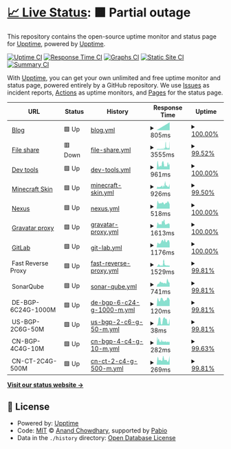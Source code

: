 # [📈 Live Status](https://demo.upptime.js.org): <!--live status--> **🟧 Partial outage**

This repository contains the open-source uptime monitor and status page for [Upptime](https://upptime.js.org), powered by [Upptime](https://github.com/upptime/upptime).

[![Uptime CI](https://github.com/shawngao-org/status/workflows/Uptime%20CI/badge.svg)](https://github.com/shawngao-org/status/actions?query=workflow%3A%22Uptime+CI%22)
[![Response Time CI](https://github.com/shawngao-org/status/workflows/Response%20Time%20CI/badge.svg)](https://github.com/shawngao-org/status/actions?query=workflow%3A%22Response+Time+CI%22)
[![Graphs CI](https://github.com/shawngao-org/status/workflows/Graphs%20CI/badge.svg)](https://github.com/shawngao-org/status/actions?query=workflow%3A%22Graphs+CI%22)
[![Static Site CI](https://github.com/shawngao-org/status/workflows/Static%20Site%20CI/badge.svg)](https://github.com/shawngao-org/status/actions?query=workflow%3A%22Static+Site+CI%22)
[![Summary CI](https://github.com/shawngao-org/status/workflows/Summary%20CI/badge.svg)](https://github.com/shawngao-org/status/actions?query=workflow%3A%22Summary+CI%22)

With [Upptime](https://upptime.js.org), you can get your own unlimited and free uptime monitor and status page, powered entirely by a GitHub repository. We use [Issues](https://github.com/upptime/upptime/issues) as incident reports, [Actions](https://github.com/shawngao-org/status/actions) as uptime monitors, and [Pages](https://demo.upptime.js.org) for the status page.

<!--start: status pages-->
<!-- This summary is generated by Upptime (https://github.com/upptime/upptime) -->
<!-- Do not edit this manually, your changes will be overwritten -->
<!-- prettier-ignore -->
| URL | Status | History | Response Time | Uptime |
| --- | ------ | ------- | ------------- | ------ |
| <img alt="" src="https://icons.duckduckgo.com/ip3/www.sgtu.org.ico" height="13"> [Blog](https://www.sgtu.org/) | 🟩 Up | [blog.yml](https://github.com/shawngao-org/status/commits/HEAD/history/blog.yml) | <details><summary><img alt="Response time graph" src="./graphs/blog/response-time-week.png" height="20"> 805ms</summary><br><a href="https://s.sgtu.org/history/blog"><img alt="Response time 805" src="https://img.shields.io/endpoint?url=https%3A%2F%2Fraw.githubusercontent.com%2Fshawngao-org%2Fstatus%2FHEAD%2Fapi%2Fblog%2Fresponse-time.json"></a><br><a href="https://s.sgtu.org/history/blog"><img alt="24-hour response time 805" src="https://img.shields.io/endpoint?url=https%3A%2F%2Fraw.githubusercontent.com%2Fshawngao-org%2Fstatus%2FHEAD%2Fapi%2Fblog%2Fresponse-time-day.json"></a><br><a href="https://s.sgtu.org/history/blog"><img alt="7-day response time 805" src="https://img.shields.io/endpoint?url=https%3A%2F%2Fraw.githubusercontent.com%2Fshawngao-org%2Fstatus%2FHEAD%2Fapi%2Fblog%2Fresponse-time-week.json"></a><br><a href="https://s.sgtu.org/history/blog"><img alt="30-day response time 805" src="https://img.shields.io/endpoint?url=https%3A%2F%2Fraw.githubusercontent.com%2Fshawngao-org%2Fstatus%2FHEAD%2Fapi%2Fblog%2Fresponse-time-month.json"></a><br><a href="https://s.sgtu.org/history/blog"><img alt="1-year response time 805" src="https://img.shields.io/endpoint?url=https%3A%2F%2Fraw.githubusercontent.com%2Fshawngao-org%2Fstatus%2FHEAD%2Fapi%2Fblog%2Fresponse-time-year.json"></a></details> | <details><summary><a href="https://s.sgtu.org/history/blog">100.00%</a></summary><a href="https://s.sgtu.org/history/blog"><img alt="All-time uptime 100.00%" src="https://img.shields.io/endpoint?url=https%3A%2F%2Fraw.githubusercontent.com%2Fshawngao-org%2Fstatus%2FHEAD%2Fapi%2Fblog%2Fuptime.json"></a><br><a href="https://s.sgtu.org/history/blog"><img alt="24-hour uptime 100.00%" src="https://img.shields.io/endpoint?url=https%3A%2F%2Fraw.githubusercontent.com%2Fshawngao-org%2Fstatus%2FHEAD%2Fapi%2Fblog%2Fuptime-day.json"></a><br><a href="https://s.sgtu.org/history/blog"><img alt="7-day uptime 100.00%" src="https://img.shields.io/endpoint?url=https%3A%2F%2Fraw.githubusercontent.com%2Fshawngao-org%2Fstatus%2FHEAD%2Fapi%2Fblog%2Fuptime-week.json"></a><br><a href="https://s.sgtu.org/history/blog"><img alt="30-day uptime 100.00%" src="https://img.shields.io/endpoint?url=https%3A%2F%2Fraw.githubusercontent.com%2Fshawngao-org%2Fstatus%2FHEAD%2Fapi%2Fblog%2Fuptime-month.json"></a><br><a href="https://s.sgtu.org/history/blog"><img alt="1-year uptime 100.00%" src="https://img.shields.io/endpoint?url=https%3A%2F%2Fraw.githubusercontent.com%2Fshawngao-org%2Fstatus%2FHEAD%2Fapi%2Fblog%2Fuptime-year.json"></a></details>
| <img alt="" src="https://camo.githubusercontent.com/d75049b8985af3c0488db284c20eed129eaa526ef4d35657437c55fccfd53005/68747470733a2f2f616c6973742e6e6e2e63692f6c6f676f2e737667" height="13"> [File share](https://file.sgtu.org/) | 🟥 Down | [file-share.yml](https://github.com/shawngao-org/status/commits/HEAD/history/file-share.yml) | <details><summary><img alt="Response time graph" src="./graphs/file-share/response-time-week.png" height="20"> 3555ms</summary><br><a href="https://s.sgtu.org/history/file-share"><img alt="Response time 3555" src="https://img.shields.io/endpoint?url=https%3A%2F%2Fraw.githubusercontent.com%2Fshawngao-org%2Fstatus%2FHEAD%2Fapi%2Ffile-share%2Fresponse-time.json"></a><br><a href="https://s.sgtu.org/history/file-share"><img alt="24-hour response time 5843" src="https://img.shields.io/endpoint?url=https%3A%2F%2Fraw.githubusercontent.com%2Fshawngao-org%2Fstatus%2FHEAD%2Fapi%2Ffile-share%2Fresponse-time-day.json"></a><br><a href="https://s.sgtu.org/history/file-share"><img alt="7-day response time 3555" src="https://img.shields.io/endpoint?url=https%3A%2F%2Fraw.githubusercontent.com%2Fshawngao-org%2Fstatus%2FHEAD%2Fapi%2Ffile-share%2Fresponse-time-week.json"></a><br><a href="https://s.sgtu.org/history/file-share"><img alt="30-day response time 3555" src="https://img.shields.io/endpoint?url=https%3A%2F%2Fraw.githubusercontent.com%2Fshawngao-org%2Fstatus%2FHEAD%2Fapi%2Ffile-share%2Fresponse-time-month.json"></a><br><a href="https://s.sgtu.org/history/file-share"><img alt="1-year response time 3555" src="https://img.shields.io/endpoint?url=https%3A%2F%2Fraw.githubusercontent.com%2Fshawngao-org%2Fstatus%2FHEAD%2Fapi%2Ffile-share%2Fresponse-time-year.json"></a></details> | <details><summary><a href="https://s.sgtu.org/history/file-share">99.52%</a></summary><a href="https://s.sgtu.org/history/file-share"><img alt="All-time uptime 99.52%" src="https://img.shields.io/endpoint?url=https%3A%2F%2Fraw.githubusercontent.com%2Fshawngao-org%2Fstatus%2FHEAD%2Fapi%2Ffile-share%2Fuptime.json"></a><br><a href="https://s.sgtu.org/history/file-share"><img alt="24-hour uptime 98.28%" src="https://img.shields.io/endpoint?url=https%3A%2F%2Fraw.githubusercontent.com%2Fshawngao-org%2Fstatus%2FHEAD%2Fapi%2Ffile-share%2Fuptime-day.json"></a><br><a href="https://s.sgtu.org/history/file-share"><img alt="7-day uptime 99.52%" src="https://img.shields.io/endpoint?url=https%3A%2F%2Fraw.githubusercontent.com%2Fshawngao-org%2Fstatus%2FHEAD%2Fapi%2Ffile-share%2Fuptime-week.json"></a><br><a href="https://s.sgtu.org/history/file-share"><img alt="30-day uptime 99.52%" src="https://img.shields.io/endpoint?url=https%3A%2F%2Fraw.githubusercontent.com%2Fshawngao-org%2Fstatus%2FHEAD%2Fapi%2Ffile-share%2Fuptime-month.json"></a><br><a href="https://s.sgtu.org/history/file-share"><img alt="1-year uptime 99.52%" src="https://img.shields.io/endpoint?url=https%3A%2F%2Fraw.githubusercontent.com%2Fshawngao-org%2Fstatus%2FHEAD%2Fapi%2Ffile-share%2Fuptime-year.json"></a></details>
| <img alt="" src="https://icons.duckduckgo.com/ip3/tool.sgtu.org.ico" height="13"> [Dev tools](https://tool.sgtu.org/) | 🟩 Up | [dev-tools.yml](https://github.com/shawngao-org/status/commits/HEAD/history/dev-tools.yml) | <details><summary><img alt="Response time graph" src="./graphs/dev-tools/response-time-week.png" height="20"> 961ms</summary><br><a href="https://s.sgtu.org/history/dev-tools"><img alt="Response time 961" src="https://img.shields.io/endpoint?url=https%3A%2F%2Fraw.githubusercontent.com%2Fshawngao-org%2Fstatus%2FHEAD%2Fapi%2Fdev-tools%2Fresponse-time.json"></a><br><a href="https://s.sgtu.org/history/dev-tools"><img alt="24-hour response time 1022" src="https://img.shields.io/endpoint?url=https%3A%2F%2Fraw.githubusercontent.com%2Fshawngao-org%2Fstatus%2FHEAD%2Fapi%2Fdev-tools%2Fresponse-time-day.json"></a><br><a href="https://s.sgtu.org/history/dev-tools"><img alt="7-day response time 961" src="https://img.shields.io/endpoint?url=https%3A%2F%2Fraw.githubusercontent.com%2Fshawngao-org%2Fstatus%2FHEAD%2Fapi%2Fdev-tools%2Fresponse-time-week.json"></a><br><a href="https://s.sgtu.org/history/dev-tools"><img alt="30-day response time 961" src="https://img.shields.io/endpoint?url=https%3A%2F%2Fraw.githubusercontent.com%2Fshawngao-org%2Fstatus%2FHEAD%2Fapi%2Fdev-tools%2Fresponse-time-month.json"></a><br><a href="https://s.sgtu.org/history/dev-tools"><img alt="1-year response time 961" src="https://img.shields.io/endpoint?url=https%3A%2F%2Fraw.githubusercontent.com%2Fshawngao-org%2Fstatus%2FHEAD%2Fapi%2Fdev-tools%2Fresponse-time-year.json"></a></details> | <details><summary><a href="https://s.sgtu.org/history/dev-tools">100.00%</a></summary><a href="https://s.sgtu.org/history/dev-tools"><img alt="All-time uptime 100.00%" src="https://img.shields.io/endpoint?url=https%3A%2F%2Fraw.githubusercontent.com%2Fshawngao-org%2Fstatus%2FHEAD%2Fapi%2Fdev-tools%2Fuptime.json"></a><br><a href="https://s.sgtu.org/history/dev-tools"><img alt="24-hour uptime 100.00%" src="https://img.shields.io/endpoint?url=https%3A%2F%2Fraw.githubusercontent.com%2Fshawngao-org%2Fstatus%2FHEAD%2Fapi%2Fdev-tools%2Fuptime-day.json"></a><br><a href="https://s.sgtu.org/history/dev-tools"><img alt="7-day uptime 100.00%" src="https://img.shields.io/endpoint?url=https%3A%2F%2Fraw.githubusercontent.com%2Fshawngao-org%2Fstatus%2FHEAD%2Fapi%2Fdev-tools%2Fuptime-week.json"></a><br><a href="https://s.sgtu.org/history/dev-tools"><img alt="30-day uptime 100.00%" src="https://img.shields.io/endpoint?url=https%3A%2F%2Fraw.githubusercontent.com%2Fshawngao-org%2Fstatus%2FHEAD%2Fapi%2Fdev-tools%2Fuptime-month.json"></a><br><a href="https://s.sgtu.org/history/dev-tools"><img alt="1-year uptime 100.00%" src="https://img.shields.io/endpoint?url=https%3A%2F%2Fraw.githubusercontent.com%2Fshawngao-org%2Fstatus%2FHEAD%2Fapi%2Fdev-tools%2Fuptime-year.json"></a></details>
| <img alt="" src="https://icons.duckduckgo.com/ip3/skin.sgtu.ltd.ico" height="13"> [Minecraft Skin](https://skin.sgtu.ltd/) | 🟩 Up | [minecraft-skin.yml](https://github.com/shawngao-org/status/commits/HEAD/history/minecraft-skin.yml) | <details><summary><img alt="Response time graph" src="./graphs/minecraft-skin/response-time-week.png" height="20"> 926ms</summary><br><a href="https://s.sgtu.org/history/minecraft-skin"><img alt="Response time 926" src="https://img.shields.io/endpoint?url=https%3A%2F%2Fraw.githubusercontent.com%2Fshawngao-org%2Fstatus%2FHEAD%2Fapi%2Fminecraft-skin%2Fresponse-time.json"></a><br><a href="https://s.sgtu.org/history/minecraft-skin"><img alt="24-hour response time 1234" src="https://img.shields.io/endpoint?url=https%3A%2F%2Fraw.githubusercontent.com%2Fshawngao-org%2Fstatus%2FHEAD%2Fapi%2Fminecraft-skin%2Fresponse-time-day.json"></a><br><a href="https://s.sgtu.org/history/minecraft-skin"><img alt="7-day response time 926" src="https://img.shields.io/endpoint?url=https%3A%2F%2Fraw.githubusercontent.com%2Fshawngao-org%2Fstatus%2FHEAD%2Fapi%2Fminecraft-skin%2Fresponse-time-week.json"></a><br><a href="https://s.sgtu.org/history/minecraft-skin"><img alt="30-day response time 926" src="https://img.shields.io/endpoint?url=https%3A%2F%2Fraw.githubusercontent.com%2Fshawngao-org%2Fstatus%2FHEAD%2Fapi%2Fminecraft-skin%2Fresponse-time-month.json"></a><br><a href="https://s.sgtu.org/history/minecraft-skin"><img alt="1-year response time 926" src="https://img.shields.io/endpoint?url=https%3A%2F%2Fraw.githubusercontent.com%2Fshawngao-org%2Fstatus%2FHEAD%2Fapi%2Fminecraft-skin%2Fresponse-time-year.json"></a></details> | <details><summary><a href="https://s.sgtu.org/history/minecraft-skin">99.50%</a></summary><a href="https://s.sgtu.org/history/minecraft-skin"><img alt="All-time uptime 99.50%" src="https://img.shields.io/endpoint?url=https%3A%2F%2Fraw.githubusercontent.com%2Fshawngao-org%2Fstatus%2FHEAD%2Fapi%2Fminecraft-skin%2Fuptime.json"></a><br><a href="https://s.sgtu.org/history/minecraft-skin"><img alt="24-hour uptime 100.00%" src="https://img.shields.io/endpoint?url=https%3A%2F%2Fraw.githubusercontent.com%2Fshawngao-org%2Fstatus%2FHEAD%2Fapi%2Fminecraft-skin%2Fuptime-day.json"></a><br><a href="https://s.sgtu.org/history/minecraft-skin"><img alt="7-day uptime 99.50%" src="https://img.shields.io/endpoint?url=https%3A%2F%2Fraw.githubusercontent.com%2Fshawngao-org%2Fstatus%2FHEAD%2Fapi%2Fminecraft-skin%2Fuptime-week.json"></a><br><a href="https://s.sgtu.org/history/minecraft-skin"><img alt="30-day uptime 99.50%" src="https://img.shields.io/endpoint?url=https%3A%2F%2Fraw.githubusercontent.com%2Fshawngao-org%2Fstatus%2FHEAD%2Fapi%2Fminecraft-skin%2Fuptime-month.json"></a><br><a href="https://s.sgtu.org/history/minecraft-skin"><img alt="1-year uptime 99.50%" src="https://img.shields.io/endpoint?url=https%3A%2F%2Fraw.githubusercontent.com%2Fshawngao-org%2Fstatus%2FHEAD%2Fapi%2Fminecraft-skin%2Fuptime-year.json"></a></details>
| <img alt="" src="https://camo.githubusercontent.com/38c49ca1457f39d8cac336bb5be09d59db882feb8dd7ed6f185af598984941f8/68747470733a2f2f6e657875732e736774752e6f72672f7374617469632f726170747572652f7265736f75726365732f69636f6e732f7833322f736f6e61747970652e706e67" height="13"> [Nexus](https://nexus.sgtu.org/) | 🟩 Up | [nexus.yml](https://github.com/shawngao-org/status/commits/HEAD/history/nexus.yml) | <details><summary><img alt="Response time graph" src="./graphs/nexus/response-time-week.png" height="20"> 518ms</summary><br><a href="https://s.sgtu.org/history/nexus"><img alt="Response time 518" src="https://img.shields.io/endpoint?url=https%3A%2F%2Fraw.githubusercontent.com%2Fshawngao-org%2Fstatus%2FHEAD%2Fapi%2Fnexus%2Fresponse-time.json"></a><br><a href="https://s.sgtu.org/history/nexus"><img alt="24-hour response time 474" src="https://img.shields.io/endpoint?url=https%3A%2F%2Fraw.githubusercontent.com%2Fshawngao-org%2Fstatus%2FHEAD%2Fapi%2Fnexus%2Fresponse-time-day.json"></a><br><a href="https://s.sgtu.org/history/nexus"><img alt="7-day response time 518" src="https://img.shields.io/endpoint?url=https%3A%2F%2Fraw.githubusercontent.com%2Fshawngao-org%2Fstatus%2FHEAD%2Fapi%2Fnexus%2Fresponse-time-week.json"></a><br><a href="https://s.sgtu.org/history/nexus"><img alt="30-day response time 518" src="https://img.shields.io/endpoint?url=https%3A%2F%2Fraw.githubusercontent.com%2Fshawngao-org%2Fstatus%2FHEAD%2Fapi%2Fnexus%2Fresponse-time-month.json"></a><br><a href="https://s.sgtu.org/history/nexus"><img alt="1-year response time 518" src="https://img.shields.io/endpoint?url=https%3A%2F%2Fraw.githubusercontent.com%2Fshawngao-org%2Fstatus%2FHEAD%2Fapi%2Fnexus%2Fresponse-time-year.json"></a></details> | <details><summary><a href="https://s.sgtu.org/history/nexus">100.00%</a></summary><a href="https://s.sgtu.org/history/nexus"><img alt="All-time uptime 100.00%" src="https://img.shields.io/endpoint?url=https%3A%2F%2Fraw.githubusercontent.com%2Fshawngao-org%2Fstatus%2FHEAD%2Fapi%2Fnexus%2Fuptime.json"></a><br><a href="https://s.sgtu.org/history/nexus"><img alt="24-hour uptime 100.00%" src="https://img.shields.io/endpoint?url=https%3A%2F%2Fraw.githubusercontent.com%2Fshawngao-org%2Fstatus%2FHEAD%2Fapi%2Fnexus%2Fuptime-day.json"></a><br><a href="https://s.sgtu.org/history/nexus"><img alt="7-day uptime 100.00%" src="https://img.shields.io/endpoint?url=https%3A%2F%2Fraw.githubusercontent.com%2Fshawngao-org%2Fstatus%2FHEAD%2Fapi%2Fnexus%2Fuptime-week.json"></a><br><a href="https://s.sgtu.org/history/nexus"><img alt="30-day uptime 100.00%" src="https://img.shields.io/endpoint?url=https%3A%2F%2Fraw.githubusercontent.com%2Fshawngao-org%2Fstatus%2FHEAD%2Fapi%2Fnexus%2Fuptime-month.json"></a><br><a href="https://s.sgtu.org/history/nexus"><img alt="1-year uptime 100.00%" src="https://img.shields.io/endpoint?url=https%3A%2F%2Fraw.githubusercontent.com%2Fshawngao-org%2Fstatus%2FHEAD%2Fapi%2Fnexus%2Fuptime-year.json"></a></details>
| <img alt="" src="https://icons.duckduckgo.com/ip3/gravatar.shawngao.org.ico" height="13"> [Gravatar proxy](https://gravatar.shawngao.org/) | 🟩 Up | [gravatar-proxy.yml](https://github.com/shawngao-org/status/commits/HEAD/history/gravatar-proxy.yml) | <details><summary><img alt="Response time graph" src="./graphs/gravatar-proxy/response-time-week.png" height="20"> 1613ms</summary><br><a href="https://s.sgtu.org/history/gravatar-proxy"><img alt="Response time 1613" src="https://img.shields.io/endpoint?url=https%3A%2F%2Fraw.githubusercontent.com%2Fshawngao-org%2Fstatus%2FHEAD%2Fapi%2Fgravatar-proxy%2Fresponse-time.json"></a><br><a href="https://s.sgtu.org/history/gravatar-proxy"><img alt="24-hour response time 1386" src="https://img.shields.io/endpoint?url=https%3A%2F%2Fraw.githubusercontent.com%2Fshawngao-org%2Fstatus%2FHEAD%2Fapi%2Fgravatar-proxy%2Fresponse-time-day.json"></a><br><a href="https://s.sgtu.org/history/gravatar-proxy"><img alt="7-day response time 1613" src="https://img.shields.io/endpoint?url=https%3A%2F%2Fraw.githubusercontent.com%2Fshawngao-org%2Fstatus%2FHEAD%2Fapi%2Fgravatar-proxy%2Fresponse-time-week.json"></a><br><a href="https://s.sgtu.org/history/gravatar-proxy"><img alt="30-day response time 1613" src="https://img.shields.io/endpoint?url=https%3A%2F%2Fraw.githubusercontent.com%2Fshawngao-org%2Fstatus%2FHEAD%2Fapi%2Fgravatar-proxy%2Fresponse-time-month.json"></a><br><a href="https://s.sgtu.org/history/gravatar-proxy"><img alt="1-year response time 1613" src="https://img.shields.io/endpoint?url=https%3A%2F%2Fraw.githubusercontent.com%2Fshawngao-org%2Fstatus%2FHEAD%2Fapi%2Fgravatar-proxy%2Fresponse-time-year.json"></a></details> | <details><summary><a href="https://s.sgtu.org/history/gravatar-proxy">100.00%</a></summary><a href="https://s.sgtu.org/history/gravatar-proxy"><img alt="All-time uptime 100.00%" src="https://img.shields.io/endpoint?url=https%3A%2F%2Fraw.githubusercontent.com%2Fshawngao-org%2Fstatus%2FHEAD%2Fapi%2Fgravatar-proxy%2Fuptime.json"></a><br><a href="https://s.sgtu.org/history/gravatar-proxy"><img alt="24-hour uptime 100.00%" src="https://img.shields.io/endpoint?url=https%3A%2F%2Fraw.githubusercontent.com%2Fshawngao-org%2Fstatus%2FHEAD%2Fapi%2Fgravatar-proxy%2Fuptime-day.json"></a><br><a href="https://s.sgtu.org/history/gravatar-proxy"><img alt="7-day uptime 100.00%" src="https://img.shields.io/endpoint?url=https%3A%2F%2Fraw.githubusercontent.com%2Fshawngao-org%2Fstatus%2FHEAD%2Fapi%2Fgravatar-proxy%2Fuptime-week.json"></a><br><a href="https://s.sgtu.org/history/gravatar-proxy"><img alt="30-day uptime 100.00%" src="https://img.shields.io/endpoint?url=https%3A%2F%2Fraw.githubusercontent.com%2Fshawngao-org%2Fstatus%2FHEAD%2Fapi%2Fgravatar-proxy%2Fuptime-month.json"></a><br><a href="https://s.sgtu.org/history/gravatar-proxy"><img alt="1-year uptime 100.00%" src="https://img.shields.io/endpoint?url=https%3A%2F%2Fraw.githubusercontent.com%2Fshawngao-org%2Fstatus%2FHEAD%2Fapi%2Fgravatar-proxy%2Fuptime-year.json"></a></details>
| <img alt="" src="https://icons.duckduckgo.com/ip3/git.sgtu.org.ico" height="13"> [GitLab](https://git.sgtu.org/) | 🟩 Up | [git-lab.yml](https://github.com/shawngao-org/status/commits/HEAD/history/git-lab.yml) | <details><summary><img alt="Response time graph" src="./graphs/git-lab/response-time-week.png" height="20"> 1176ms</summary><br><a href="https://s.sgtu.org/history/git-lab"><img alt="Response time 1176" src="https://img.shields.io/endpoint?url=https%3A%2F%2Fraw.githubusercontent.com%2Fshawngao-org%2Fstatus%2FHEAD%2Fapi%2Fgit-lab%2Fresponse-time.json"></a><br><a href="https://s.sgtu.org/history/git-lab"><img alt="24-hour response time 1204" src="https://img.shields.io/endpoint?url=https%3A%2F%2Fraw.githubusercontent.com%2Fshawngao-org%2Fstatus%2FHEAD%2Fapi%2Fgit-lab%2Fresponse-time-day.json"></a><br><a href="https://s.sgtu.org/history/git-lab"><img alt="7-day response time 1176" src="https://img.shields.io/endpoint?url=https%3A%2F%2Fraw.githubusercontent.com%2Fshawngao-org%2Fstatus%2FHEAD%2Fapi%2Fgit-lab%2Fresponse-time-week.json"></a><br><a href="https://s.sgtu.org/history/git-lab"><img alt="30-day response time 1176" src="https://img.shields.io/endpoint?url=https%3A%2F%2Fraw.githubusercontent.com%2Fshawngao-org%2Fstatus%2FHEAD%2Fapi%2Fgit-lab%2Fresponse-time-month.json"></a><br><a href="https://s.sgtu.org/history/git-lab"><img alt="1-year response time 1176" src="https://img.shields.io/endpoint?url=https%3A%2F%2Fraw.githubusercontent.com%2Fshawngao-org%2Fstatus%2FHEAD%2Fapi%2Fgit-lab%2Fresponse-time-year.json"></a></details> | <details><summary><a href="https://s.sgtu.org/history/git-lab">100.00%</a></summary><a href="https://s.sgtu.org/history/git-lab"><img alt="All-time uptime 100.00%" src="https://img.shields.io/endpoint?url=https%3A%2F%2Fraw.githubusercontent.com%2Fshawngao-org%2Fstatus%2FHEAD%2Fapi%2Fgit-lab%2Fuptime.json"></a><br><a href="https://s.sgtu.org/history/git-lab"><img alt="24-hour uptime 100.00%" src="https://img.shields.io/endpoint?url=https%3A%2F%2Fraw.githubusercontent.com%2Fshawngao-org%2Fstatus%2FHEAD%2Fapi%2Fgit-lab%2Fuptime-day.json"></a><br><a href="https://s.sgtu.org/history/git-lab"><img alt="7-day uptime 100.00%" src="https://img.shields.io/endpoint?url=https%3A%2F%2Fraw.githubusercontent.com%2Fshawngao-org%2Fstatus%2FHEAD%2Fapi%2Fgit-lab%2Fuptime-week.json"></a><br><a href="https://s.sgtu.org/history/git-lab"><img alt="30-day uptime 100.00%" src="https://img.shields.io/endpoint?url=https%3A%2F%2Fraw.githubusercontent.com%2Fshawngao-org%2Fstatus%2FHEAD%2Fapi%2Fgit-lab%2Fuptime-month.json"></a><br><a href="https://s.sgtu.org/history/git-lab"><img alt="1-year uptime 100.00%" src="https://img.shields.io/endpoint?url=https%3A%2F%2Fraw.githubusercontent.com%2Fshawngao-org%2Fstatus%2FHEAD%2Fapi%2Fgit-lab%2Fuptime-year.json"></a></details>
| <img alt="" src="https://icons.duckduckgo.com/ip3/null.ico" height="13"> Fast Reverse Proxy | 🟩 Up | [fast-reverse-proxy.yml](https://github.com/shawngao-org/status/commits/HEAD/history/fast-reverse-proxy.yml) | <details><summary><img alt="Response time graph" src="./graphs/fast-reverse-proxy/response-time-week.png" height="20"> 1529ms</summary><br><a href="https://s.sgtu.org/history/fast-reverse-proxy"><img alt="Response time 1529" src="https://img.shields.io/endpoint?url=https%3A%2F%2Fraw.githubusercontent.com%2Fshawngao-org%2Fstatus%2FHEAD%2Fapi%2Ffast-reverse-proxy%2Fresponse-time.json"></a><br><a href="https://s.sgtu.org/history/fast-reverse-proxy"><img alt="24-hour response time 963" src="https://img.shields.io/endpoint?url=https%3A%2F%2Fraw.githubusercontent.com%2Fshawngao-org%2Fstatus%2FHEAD%2Fapi%2Ffast-reverse-proxy%2Fresponse-time-day.json"></a><br><a href="https://s.sgtu.org/history/fast-reverse-proxy"><img alt="7-day response time 1529" src="https://img.shields.io/endpoint?url=https%3A%2F%2Fraw.githubusercontent.com%2Fshawngao-org%2Fstatus%2FHEAD%2Fapi%2Ffast-reverse-proxy%2Fresponse-time-week.json"></a><br><a href="https://s.sgtu.org/history/fast-reverse-proxy"><img alt="30-day response time 1529" src="https://img.shields.io/endpoint?url=https%3A%2F%2Fraw.githubusercontent.com%2Fshawngao-org%2Fstatus%2FHEAD%2Fapi%2Ffast-reverse-proxy%2Fresponse-time-month.json"></a><br><a href="https://s.sgtu.org/history/fast-reverse-proxy"><img alt="1-year response time 1529" src="https://img.shields.io/endpoint?url=https%3A%2F%2Fraw.githubusercontent.com%2Fshawngao-org%2Fstatus%2FHEAD%2Fapi%2Ffast-reverse-proxy%2Fresponse-time-year.json"></a></details> | <details><summary><a href="https://s.sgtu.org/history/fast-reverse-proxy">99.81%</a></summary><a href="https://s.sgtu.org/history/fast-reverse-proxy"><img alt="All-time uptime 99.81%" src="https://img.shields.io/endpoint?url=https%3A%2F%2Fraw.githubusercontent.com%2Fshawngao-org%2Fstatus%2FHEAD%2Fapi%2Ffast-reverse-proxy%2Fuptime.json"></a><br><a href="https://s.sgtu.org/history/fast-reverse-proxy"><img alt="24-hour uptime 100.00%" src="https://img.shields.io/endpoint?url=https%3A%2F%2Fraw.githubusercontent.com%2Fshawngao-org%2Fstatus%2FHEAD%2Fapi%2Ffast-reverse-proxy%2Fuptime-day.json"></a><br><a href="https://s.sgtu.org/history/fast-reverse-proxy"><img alt="7-day uptime 99.81%" src="https://img.shields.io/endpoint?url=https%3A%2F%2Fraw.githubusercontent.com%2Fshawngao-org%2Fstatus%2FHEAD%2Fapi%2Ffast-reverse-proxy%2Fuptime-week.json"></a><br><a href="https://s.sgtu.org/history/fast-reverse-proxy"><img alt="30-day uptime 99.81%" src="https://img.shields.io/endpoint?url=https%3A%2F%2Fraw.githubusercontent.com%2Fshawngao-org%2Fstatus%2FHEAD%2Fapi%2Ffast-reverse-proxy%2Fuptime-month.json"></a><br><a href="https://s.sgtu.org/history/fast-reverse-proxy"><img alt="1-year uptime 99.81%" src="https://img.shields.io/endpoint?url=https%3A%2F%2Fraw.githubusercontent.com%2Fshawngao-org%2Fstatus%2FHEAD%2Fapi%2Ffast-reverse-proxy%2Fuptime-year.json"></a></details>
| <img alt="" src="https://camo.githubusercontent.com/746486193cd25dd4dfce86195090bedbe5687689a1710daa34a10c752a9d3daf/68747470733a2f2f736f6e61722e736861776e67616f2e6f72672f66617669636f6e2e69636f" height="13"> SonarQube | 🟩 Up | [sonar-qube.yml](https://github.com/shawngao-org/status/commits/HEAD/history/sonar-qube.yml) | <details><summary><img alt="Response time graph" src="./graphs/sonar-qube/response-time-week.png" height="20"> 741ms</summary><br><a href="https://s.sgtu.org/history/sonar-qube"><img alt="Response time 741" src="https://img.shields.io/endpoint?url=https%3A%2F%2Fraw.githubusercontent.com%2Fshawngao-org%2Fstatus%2FHEAD%2Fapi%2Fsonar-qube%2Fresponse-time.json"></a><br><a href="https://s.sgtu.org/history/sonar-qube"><img alt="24-hour response time 765" src="https://img.shields.io/endpoint?url=https%3A%2F%2Fraw.githubusercontent.com%2Fshawngao-org%2Fstatus%2FHEAD%2Fapi%2Fsonar-qube%2Fresponse-time-day.json"></a><br><a href="https://s.sgtu.org/history/sonar-qube"><img alt="7-day response time 741" src="https://img.shields.io/endpoint?url=https%3A%2F%2Fraw.githubusercontent.com%2Fshawngao-org%2Fstatus%2FHEAD%2Fapi%2Fsonar-qube%2Fresponse-time-week.json"></a><br><a href="https://s.sgtu.org/history/sonar-qube"><img alt="30-day response time 741" src="https://img.shields.io/endpoint?url=https%3A%2F%2Fraw.githubusercontent.com%2Fshawngao-org%2Fstatus%2FHEAD%2Fapi%2Fsonar-qube%2Fresponse-time-month.json"></a><br><a href="https://s.sgtu.org/history/sonar-qube"><img alt="1-year response time 741" src="https://img.shields.io/endpoint?url=https%3A%2F%2Fraw.githubusercontent.com%2Fshawngao-org%2Fstatus%2FHEAD%2Fapi%2Fsonar-qube%2Fresponse-time-year.json"></a></details> | <details><summary><a href="https://s.sgtu.org/history/sonar-qube">99.81%</a></summary><a href="https://s.sgtu.org/history/sonar-qube"><img alt="All-time uptime 99.81%" src="https://img.shields.io/endpoint?url=https%3A%2F%2Fraw.githubusercontent.com%2Fshawngao-org%2Fstatus%2FHEAD%2Fapi%2Fsonar-qube%2Fuptime.json"></a><br><a href="https://s.sgtu.org/history/sonar-qube"><img alt="24-hour uptime 100.00%" src="https://img.shields.io/endpoint?url=https%3A%2F%2Fraw.githubusercontent.com%2Fshawngao-org%2Fstatus%2FHEAD%2Fapi%2Fsonar-qube%2Fuptime-day.json"></a><br><a href="https://s.sgtu.org/history/sonar-qube"><img alt="7-day uptime 99.81%" src="https://img.shields.io/endpoint?url=https%3A%2F%2Fraw.githubusercontent.com%2Fshawngao-org%2Fstatus%2FHEAD%2Fapi%2Fsonar-qube%2Fuptime-week.json"></a><br><a href="https://s.sgtu.org/history/sonar-qube"><img alt="30-day uptime 99.81%" src="https://img.shields.io/endpoint?url=https%3A%2F%2Fraw.githubusercontent.com%2Fshawngao-org%2Fstatus%2FHEAD%2Fapi%2Fsonar-qube%2Fuptime-month.json"></a><br><a href="https://s.sgtu.org/history/sonar-qube"><img alt="1-year uptime 99.81%" src="https://img.shields.io/endpoint?url=https%3A%2F%2Fraw.githubusercontent.com%2Fshawngao-org%2Fstatus%2FHEAD%2Fapi%2Fsonar-qube%2Fuptime-year.json"></a></details>
| <img alt="" src="https://camo.githubusercontent.com/ebf02fb33cb319b88c74de6a5855af4bec8574e836f212065cee03e18f75512d/68747470733a2f2f7777772e7a68616f67756f71692e636f6d2f75706c6f61642f3230323330332f3731372f4d656469756d5f706e675f32303233303330393132303031345f35303830305f315f333030783230302e706e67" height="13"> DE-BGP-6C24G-1000M | 🟩 Up | [de-bgp-6-c24-g-1000-m.yml](https://github.com/shawngao-org/status/commits/HEAD/history/de-bgp-6-c24-g-1000-m.yml) | <details><summary><img alt="Response time graph" src="./graphs/de-bgp-6-c24-g-1000-m/response-time-week.png" height="20"> 120ms</summary><br><a href="https://s.sgtu.org/history/de-bgp-6-c24-g-1000-m"><img alt="Response time 120" src="https://img.shields.io/endpoint?url=https%3A%2F%2Fraw.githubusercontent.com%2Fshawngao-org%2Fstatus%2FHEAD%2Fapi%2Fde-bgp-6-c24-g-1000-m%2Fresponse-time.json"></a><br><a href="https://s.sgtu.org/history/de-bgp-6-c24-g-1000-m"><img alt="24-hour response time 127" src="https://img.shields.io/endpoint?url=https%3A%2F%2Fraw.githubusercontent.com%2Fshawngao-org%2Fstatus%2FHEAD%2Fapi%2Fde-bgp-6-c24-g-1000-m%2Fresponse-time-day.json"></a><br><a href="https://s.sgtu.org/history/de-bgp-6-c24-g-1000-m"><img alt="7-day response time 120" src="https://img.shields.io/endpoint?url=https%3A%2F%2Fraw.githubusercontent.com%2Fshawngao-org%2Fstatus%2FHEAD%2Fapi%2Fde-bgp-6-c24-g-1000-m%2Fresponse-time-week.json"></a><br><a href="https://s.sgtu.org/history/de-bgp-6-c24-g-1000-m"><img alt="30-day response time 120" src="https://img.shields.io/endpoint?url=https%3A%2F%2Fraw.githubusercontent.com%2Fshawngao-org%2Fstatus%2FHEAD%2Fapi%2Fde-bgp-6-c24-g-1000-m%2Fresponse-time-month.json"></a><br><a href="https://s.sgtu.org/history/de-bgp-6-c24-g-1000-m"><img alt="1-year response time 120" src="https://img.shields.io/endpoint?url=https%3A%2F%2Fraw.githubusercontent.com%2Fshawngao-org%2Fstatus%2FHEAD%2Fapi%2Fde-bgp-6-c24-g-1000-m%2Fresponse-time-year.json"></a></details> | <details><summary><a href="https://s.sgtu.org/history/de-bgp-6-c24-g-1000-m">99.81%</a></summary><a href="https://s.sgtu.org/history/de-bgp-6-c24-g-1000-m"><img alt="All-time uptime 99.81%" src="https://img.shields.io/endpoint?url=https%3A%2F%2Fraw.githubusercontent.com%2Fshawngao-org%2Fstatus%2FHEAD%2Fapi%2Fde-bgp-6-c24-g-1000-m%2Fuptime.json"></a><br><a href="https://s.sgtu.org/history/de-bgp-6-c24-g-1000-m"><img alt="24-hour uptime 100.00%" src="https://img.shields.io/endpoint?url=https%3A%2F%2Fraw.githubusercontent.com%2Fshawngao-org%2Fstatus%2FHEAD%2Fapi%2Fde-bgp-6-c24-g-1000-m%2Fuptime-day.json"></a><br><a href="https://s.sgtu.org/history/de-bgp-6-c24-g-1000-m"><img alt="7-day uptime 99.81%" src="https://img.shields.io/endpoint?url=https%3A%2F%2Fraw.githubusercontent.com%2Fshawngao-org%2Fstatus%2FHEAD%2Fapi%2Fde-bgp-6-c24-g-1000-m%2Fuptime-week.json"></a><br><a href="https://s.sgtu.org/history/de-bgp-6-c24-g-1000-m"><img alt="30-day uptime 99.81%" src="https://img.shields.io/endpoint?url=https%3A%2F%2Fraw.githubusercontent.com%2Fshawngao-org%2Fstatus%2FHEAD%2Fapi%2Fde-bgp-6-c24-g-1000-m%2Fuptime-month.json"></a><br><a href="https://s.sgtu.org/history/de-bgp-6-c24-g-1000-m"><img alt="1-year uptime 99.81%" src="https://img.shields.io/endpoint?url=https%3A%2F%2Fraw.githubusercontent.com%2Fshawngao-org%2Fstatus%2FHEAD%2Fapi%2Fde-bgp-6-c24-g-1000-m%2Fuptime-year.json"></a></details>
| <img alt="" src="https://camo.githubusercontent.com/8810c5a71803887bcacd39526bb0bed184eb4a11935ffedcbf2b5087cfb32233/68747470733a2f2f7777772e7a68616f67756f71692e636f6d2f75706c6f61642f3230323330332f3639392f4d656469756d5f706e675f32303233303330383035303031345f37393333355f315f333030783230302e706e67" height="13"> US-BGP-2C6G-50M | 🟩 Up | [us-bgp-2-c6-g-50-m.yml](https://github.com/shawngao-org/status/commits/HEAD/history/us-bgp-2-c6-g-50-m.yml) | <details><summary><img alt="Response time graph" src="./graphs/us-bgp-2-c6-g-50-m/response-time-week.png" height="20"> 38ms</summary><br><a href="https://s.sgtu.org/history/us-bgp-2-c6-g-50-m"><img alt="Response time 38" src="https://img.shields.io/endpoint?url=https%3A%2F%2Fraw.githubusercontent.com%2Fshawngao-org%2Fstatus%2FHEAD%2Fapi%2Fus-bgp-2-c6-g-50-m%2Fresponse-time.json"></a><br><a href="https://s.sgtu.org/history/us-bgp-2-c6-g-50-m"><img alt="24-hour response time 32" src="https://img.shields.io/endpoint?url=https%3A%2F%2Fraw.githubusercontent.com%2Fshawngao-org%2Fstatus%2FHEAD%2Fapi%2Fus-bgp-2-c6-g-50-m%2Fresponse-time-day.json"></a><br><a href="https://s.sgtu.org/history/us-bgp-2-c6-g-50-m"><img alt="7-day response time 38" src="https://img.shields.io/endpoint?url=https%3A%2F%2Fraw.githubusercontent.com%2Fshawngao-org%2Fstatus%2FHEAD%2Fapi%2Fus-bgp-2-c6-g-50-m%2Fresponse-time-week.json"></a><br><a href="https://s.sgtu.org/history/us-bgp-2-c6-g-50-m"><img alt="30-day response time 38" src="https://img.shields.io/endpoint?url=https%3A%2F%2Fraw.githubusercontent.com%2Fshawngao-org%2Fstatus%2FHEAD%2Fapi%2Fus-bgp-2-c6-g-50-m%2Fresponse-time-month.json"></a><br><a href="https://s.sgtu.org/history/us-bgp-2-c6-g-50-m"><img alt="1-year response time 38" src="https://img.shields.io/endpoint?url=https%3A%2F%2Fraw.githubusercontent.com%2Fshawngao-org%2Fstatus%2FHEAD%2Fapi%2Fus-bgp-2-c6-g-50-m%2Fresponse-time-year.json"></a></details> | <details><summary><a href="https://s.sgtu.org/history/us-bgp-2-c6-g-50-m">99.81%</a></summary><a href="https://s.sgtu.org/history/us-bgp-2-c6-g-50-m"><img alt="All-time uptime 99.81%" src="https://img.shields.io/endpoint?url=https%3A%2F%2Fraw.githubusercontent.com%2Fshawngao-org%2Fstatus%2FHEAD%2Fapi%2Fus-bgp-2-c6-g-50-m%2Fuptime.json"></a><br><a href="https://s.sgtu.org/history/us-bgp-2-c6-g-50-m"><img alt="24-hour uptime 100.00%" src="https://img.shields.io/endpoint?url=https%3A%2F%2Fraw.githubusercontent.com%2Fshawngao-org%2Fstatus%2FHEAD%2Fapi%2Fus-bgp-2-c6-g-50-m%2Fuptime-day.json"></a><br><a href="https://s.sgtu.org/history/us-bgp-2-c6-g-50-m"><img alt="7-day uptime 99.81%" src="https://img.shields.io/endpoint?url=https%3A%2F%2Fraw.githubusercontent.com%2Fshawngao-org%2Fstatus%2FHEAD%2Fapi%2Fus-bgp-2-c6-g-50-m%2Fuptime-week.json"></a><br><a href="https://s.sgtu.org/history/us-bgp-2-c6-g-50-m"><img alt="30-day uptime 99.81%" src="https://img.shields.io/endpoint?url=https%3A%2F%2Fraw.githubusercontent.com%2Fshawngao-org%2Fstatus%2FHEAD%2Fapi%2Fus-bgp-2-c6-g-50-m%2Fuptime-month.json"></a><br><a href="https://s.sgtu.org/history/us-bgp-2-c6-g-50-m"><img alt="1-year uptime 99.81%" src="https://img.shields.io/endpoint?url=https%3A%2F%2Fraw.githubusercontent.com%2Fshawngao-org%2Fstatus%2FHEAD%2Fapi%2Fus-bgp-2-c6-g-50-m%2Fuptime-year.json"></a></details>
| <img alt="" src="https://camo.githubusercontent.com/92dc77bab3bdf123da928fabe12a9ed05cdb9f64da4bc1bd8a81a85ccc4fe5d5/68747470733a2f2f7777772e7a68616f67756f71692e636f6d2f75706c6f61642f3230323330322f3432392f4d656469756d5f706e675f32303233303232343038303031345f37313233315f315f333030783230302e706e67" height="13"> CN-BGP-4C4G-10M | 🟩 Up | [cn-bgp-4-c4-g-10-m.yml](https://github.com/shawngao-org/status/commits/HEAD/history/cn-bgp-4-c4-g-10-m.yml) | <details><summary><img alt="Response time graph" src="./graphs/cn-bgp-4-c4-g-10-m/response-time-week.png" height="20"> 282ms</summary><br><a href="https://s.sgtu.org/history/cn-bgp-4-c4-g-10-m"><img alt="Response time 282" src="https://img.shields.io/endpoint?url=https%3A%2F%2Fraw.githubusercontent.com%2Fshawngao-org%2Fstatus%2FHEAD%2Fapi%2Fcn-bgp-4-c4-g-10-m%2Fresponse-time.json"></a><br><a href="https://s.sgtu.org/history/cn-bgp-4-c4-g-10-m"><img alt="24-hour response time 240" src="https://img.shields.io/endpoint?url=https%3A%2F%2Fraw.githubusercontent.com%2Fshawngao-org%2Fstatus%2FHEAD%2Fapi%2Fcn-bgp-4-c4-g-10-m%2Fresponse-time-day.json"></a><br><a href="https://s.sgtu.org/history/cn-bgp-4-c4-g-10-m"><img alt="7-day response time 282" src="https://img.shields.io/endpoint?url=https%3A%2F%2Fraw.githubusercontent.com%2Fshawngao-org%2Fstatus%2FHEAD%2Fapi%2Fcn-bgp-4-c4-g-10-m%2Fresponse-time-week.json"></a><br><a href="https://s.sgtu.org/history/cn-bgp-4-c4-g-10-m"><img alt="30-day response time 282" src="https://img.shields.io/endpoint?url=https%3A%2F%2Fraw.githubusercontent.com%2Fshawngao-org%2Fstatus%2FHEAD%2Fapi%2Fcn-bgp-4-c4-g-10-m%2Fresponse-time-month.json"></a><br><a href="https://s.sgtu.org/history/cn-bgp-4-c4-g-10-m"><img alt="1-year response time 282" src="https://img.shields.io/endpoint?url=https%3A%2F%2Fraw.githubusercontent.com%2Fshawngao-org%2Fstatus%2FHEAD%2Fapi%2Fcn-bgp-4-c4-g-10-m%2Fresponse-time-year.json"></a></details> | <details><summary><a href="https://s.sgtu.org/history/cn-bgp-4-c4-g-10-m">99.63%</a></summary><a href="https://s.sgtu.org/history/cn-bgp-4-c4-g-10-m"><img alt="All-time uptime 99.63%" src="https://img.shields.io/endpoint?url=https%3A%2F%2Fraw.githubusercontent.com%2Fshawngao-org%2Fstatus%2FHEAD%2Fapi%2Fcn-bgp-4-c4-g-10-m%2Fuptime.json"></a><br><a href="https://s.sgtu.org/history/cn-bgp-4-c4-g-10-m"><img alt="24-hour uptime 100.00%" src="https://img.shields.io/endpoint?url=https%3A%2F%2Fraw.githubusercontent.com%2Fshawngao-org%2Fstatus%2FHEAD%2Fapi%2Fcn-bgp-4-c4-g-10-m%2Fuptime-day.json"></a><br><a href="https://s.sgtu.org/history/cn-bgp-4-c4-g-10-m"><img alt="7-day uptime 99.63%" src="https://img.shields.io/endpoint?url=https%3A%2F%2Fraw.githubusercontent.com%2Fshawngao-org%2Fstatus%2FHEAD%2Fapi%2Fcn-bgp-4-c4-g-10-m%2Fuptime-week.json"></a><br><a href="https://s.sgtu.org/history/cn-bgp-4-c4-g-10-m"><img alt="30-day uptime 99.63%" src="https://img.shields.io/endpoint?url=https%3A%2F%2Fraw.githubusercontent.com%2Fshawngao-org%2Fstatus%2FHEAD%2Fapi%2Fcn-bgp-4-c4-g-10-m%2Fuptime-month.json"></a><br><a href="https://s.sgtu.org/history/cn-bgp-4-c4-g-10-m"><img alt="1-year uptime 99.63%" src="https://img.shields.io/endpoint?url=https%3A%2F%2Fraw.githubusercontent.com%2Fshawngao-org%2Fstatus%2FHEAD%2Fapi%2Fcn-bgp-4-c4-g-10-m%2Fuptime-year.json"></a></details>
| <img alt="" src="https://camo.githubusercontent.com/92dc77bab3bdf123da928fabe12a9ed05cdb9f64da4bc1bd8a81a85ccc4fe5d5/68747470733a2f2f7777772e7a68616f67756f71692e636f6d2f75706c6f61642f3230323330322f3432392f4d656469756d5f706e675f32303233303232343038303031345f37313233315f315f333030783230302e706e67" height="13"> CN-CT-2C4G-500M | 🟩 Up | [cn-ct-2-c4-g-500-m.yml](https://github.com/shawngao-org/status/commits/HEAD/history/cn-ct-2-c4-g-500-m.yml) | <details><summary><img alt="Response time graph" src="./graphs/cn-ct-2-c4-g-500-m/response-time-week.png" height="20"> 269ms</summary><br><a href="https://s.sgtu.org/history/cn-ct-2-c4-g-500-m"><img alt="Response time 269" src="https://img.shields.io/endpoint?url=https%3A%2F%2Fraw.githubusercontent.com%2Fshawngao-org%2Fstatus%2FHEAD%2Fapi%2Fcn-ct-2-c4-g-500-m%2Fresponse-time.json"></a><br><a href="https://s.sgtu.org/history/cn-ct-2-c4-g-500-m"><img alt="24-hour response time 319" src="https://img.shields.io/endpoint?url=https%3A%2F%2Fraw.githubusercontent.com%2Fshawngao-org%2Fstatus%2FHEAD%2Fapi%2Fcn-ct-2-c4-g-500-m%2Fresponse-time-day.json"></a><br><a href="https://s.sgtu.org/history/cn-ct-2-c4-g-500-m"><img alt="7-day response time 269" src="https://img.shields.io/endpoint?url=https%3A%2F%2Fraw.githubusercontent.com%2Fshawngao-org%2Fstatus%2FHEAD%2Fapi%2Fcn-ct-2-c4-g-500-m%2Fresponse-time-week.json"></a><br><a href="https://s.sgtu.org/history/cn-ct-2-c4-g-500-m"><img alt="30-day response time 269" src="https://img.shields.io/endpoint?url=https%3A%2F%2Fraw.githubusercontent.com%2Fshawngao-org%2Fstatus%2FHEAD%2Fapi%2Fcn-ct-2-c4-g-500-m%2Fresponse-time-month.json"></a><br><a href="https://s.sgtu.org/history/cn-ct-2-c4-g-500-m"><img alt="1-year response time 269" src="https://img.shields.io/endpoint?url=https%3A%2F%2Fraw.githubusercontent.com%2Fshawngao-org%2Fstatus%2FHEAD%2Fapi%2Fcn-ct-2-c4-g-500-m%2Fresponse-time-year.json"></a></details> | <details><summary><a href="https://s.sgtu.org/history/cn-ct-2-c4-g-500-m">99.81%</a></summary><a href="https://s.sgtu.org/history/cn-ct-2-c4-g-500-m"><img alt="All-time uptime 99.81%" src="https://img.shields.io/endpoint?url=https%3A%2F%2Fraw.githubusercontent.com%2Fshawngao-org%2Fstatus%2FHEAD%2Fapi%2Fcn-ct-2-c4-g-500-m%2Fuptime.json"></a><br><a href="https://s.sgtu.org/history/cn-ct-2-c4-g-500-m"><img alt="24-hour uptime 100.00%" src="https://img.shields.io/endpoint?url=https%3A%2F%2Fraw.githubusercontent.com%2Fshawngao-org%2Fstatus%2FHEAD%2Fapi%2Fcn-ct-2-c4-g-500-m%2Fuptime-day.json"></a><br><a href="https://s.sgtu.org/history/cn-ct-2-c4-g-500-m"><img alt="7-day uptime 99.81%" src="https://img.shields.io/endpoint?url=https%3A%2F%2Fraw.githubusercontent.com%2Fshawngao-org%2Fstatus%2FHEAD%2Fapi%2Fcn-ct-2-c4-g-500-m%2Fuptime-week.json"></a><br><a href="https://s.sgtu.org/history/cn-ct-2-c4-g-500-m"><img alt="30-day uptime 99.81%" src="https://img.shields.io/endpoint?url=https%3A%2F%2Fraw.githubusercontent.com%2Fshawngao-org%2Fstatus%2FHEAD%2Fapi%2Fcn-ct-2-c4-g-500-m%2Fuptime-month.json"></a><br><a href="https://s.sgtu.org/history/cn-ct-2-c4-g-500-m"><img alt="1-year uptime 99.81%" src="https://img.shields.io/endpoint?url=https%3A%2F%2Fraw.githubusercontent.com%2Fshawngao-org%2Fstatus%2FHEAD%2Fapi%2Fcn-ct-2-c4-g-500-m%2Fuptime-year.json"></a></details>

<!--end: status pages-->

[**Visit our status website →**](https://s.sgtu.org)

## 📄 License

- Powered by: [Upptime](https://github.com/upptime/upptime)
- Code: [MIT](./LICENSE) © [Anand Chowdhary](https://anandchowdhary.com), supported by [Pabio](https://pabio.com)
- Data in the `./history` directory: [Open Database License](https://opendatacommons.org/licenses/odbl/1-0/)

